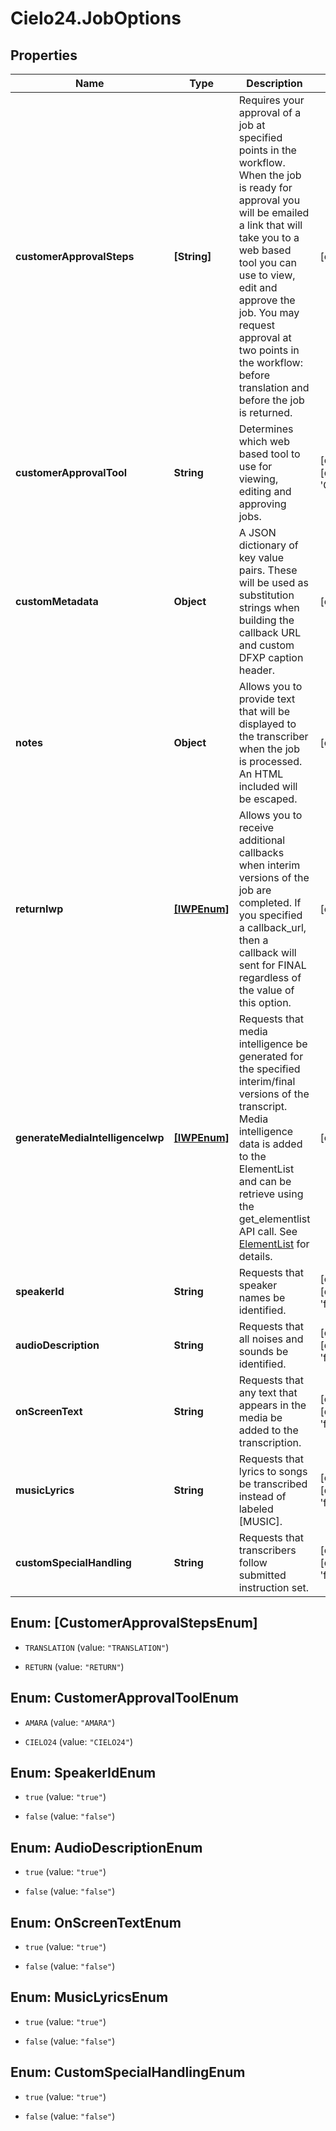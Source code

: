 # Cielo24.JobOptions

## Properties

Name | Type | Description | Notes
------------ | ------------- | ------------- | -------------
**customerApprovalSteps** | **[String]** | Requires your approval of a job at specified points in the workflow. When the job is ready for approval you will be emailed a link that will take you to a web based tool you can use to view, edit and approve the job. You may request approval at two points in the workflow: before translation and before the job is returned. | [optional] 
**customerApprovalTool** | **String** | Determines which web based tool to use for viewing, editing and approving jobs. | [optional] [default to &#39;CIELO24&#39;]
**customMetadata** | **Object** | A JSON dictionary of key value pairs. These will be used as substitution strings when building the callback URL and custom DFXP caption header. | [optional] 
**notes** | **Object** | Allows you to provide text that will be displayed to the transcriber when the job is processed. An HTML included will be escaped. | [optional] 
**returnIwp** | [**[IWPEnum]**](IWPEnum.md) | Allows you to receive additional callbacks when interim versions of the job are completed. If you specified a callback_url, then a callback will sent for FINAL regardless of the value of this option. | [optional] 
**generateMediaIntelligenceIwp** | [**[IWPEnum]**](IWPEnum.md) | Requests that media intelligence be generated for the specified interim/final versions of the transcript. Media intelligence data is added to the ElementList and can be retrieve using the get_elementlist API call. See [ElementList](https://cielo24.readthedocs.io/en/latest/output_formats/elementlist.html#media-intelligence-label) for details. | [optional] 
**speakerId** | **String** | Requests that speaker names be identified. | [optional] [default to &#39;false&#39;]
**audioDescription** | **String** | Requests that all noises and sounds be identified. | [optional] [default to &#39;false&#39;]
**onScreenText** | **String** | Requests that any text that appears in the media be added to the transcription. | [optional] [default to &#39;false&#39;]
**musicLyrics** | **String** | Requests that lyrics to songs be transcribed instead of labeled [MUSIC]. | [optional] [default to &#39;false&#39;]
**customSpecialHandling** | **String** | Requests that transcribers follow submitted instruction set. | [optional] [default to &#39;false&#39;]



## Enum: [CustomerApprovalStepsEnum]


* `TRANSLATION` (value: `"TRANSLATION"`)

* `RETURN` (value: `"RETURN"`)





## Enum: CustomerApprovalToolEnum


* `AMARA` (value: `"AMARA"`)

* `CIELO24` (value: `"CIELO24"`)





## Enum: SpeakerIdEnum


* `true` (value: `"true"`)

* `false` (value: `"false"`)





## Enum: AudioDescriptionEnum


* `true` (value: `"true"`)

* `false` (value: `"false"`)





## Enum: OnScreenTextEnum


* `true` (value: `"true"`)

* `false` (value: `"false"`)





## Enum: MusicLyricsEnum


* `true` (value: `"true"`)

* `false` (value: `"false"`)





## Enum: CustomSpecialHandlingEnum


* `true` (value: `"true"`)

* `false` (value: `"false"`)




